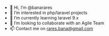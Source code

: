 - 👋 Hi, I’m @banarares
- 👀 I’m interested in php/laravel projects
- 🌱 I’m currently learning laravel 9.x
- 💞️ I’m looking to collaborate with an Agile Team
- 📫 Contact me on rares.bana@gmail.com

<!---
banarares/banarares is a ✨ special ✨ repository because its `README.md` (this file) appears on your GitHub profile.
You can click the Preview link to take a look at your changes.
--->

